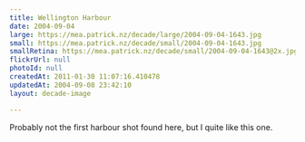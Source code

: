 ```yaml
---
title: Wellington Harbour
date: 2004-09-04
large: https://mea.patrick.nz/decade/large/2004-09-04-1643.jpg
small: https://mea.patrick.nz/decade/small/2004-09-04-1643.jpg
smallRetina: https://mea.patrick.nz/decade/small/2004-09-04-1643@2x.jpg
flickrUrl: null
photoId: null
createdAt: 2011-01-30 11:07:16.410478
updatedAt: 2004-09-08 23:42:10
layout: decade-image

---
```

Probably not the first harbour shot found here, but I quite like this one.
